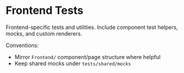 # Frontend Tests

Frontend-specific tests and utilities. Include component test helpers, mocks, and custom renderers.

Conventions:
- Mirror `Frontend/` component/page structure where helpful
- Keep shared mocks under `tests/shared/mocks`

